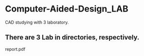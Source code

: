 # Computer-Aided-Design_LAB
CAD studying with 3 laboratory.

## There are 3 Lab in directories, respectively.
report.pdf